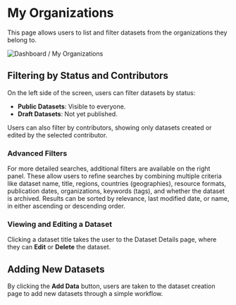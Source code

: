 # My Organizations

This page allows users to list and filter datasets from the organizations they belong to.

![Dashboard / My Organizations](my-orgs.png)

## Filtering by Status and Contributors

On the left side of the screen, users can filter datasets by status:

- **Public Datasets**: Visible to everyone.
- **Draft Datasets**: Not yet published.

Users can also filter by contributors, showing only datasets created or edited by the selected contributor.

### Advanced Filters

For more detailed searches, additional filters are available on the right panel. These allow users to refine searches by combining multiple criteria like dataset name, title, regions, countries (geographies), resource formats, publication dates, organizations, keywords (tags), and whether the dataset is archived. Results can be sorted by relevance, last modified date, or name, in either ascending or descending order.

### Viewing and Editing a Dataset

Clicking a dataset title takes the user to the Dataset Details page, where they can **Edit** or **Delete** the dataset.

## Adding New Datasets

By clicking the **Add Data** button, users are taken to the dataset creation page to add new datasets through a simple workflow.
